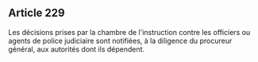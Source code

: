 Article 229
----
Les décisions prises par la chambre de l'instruction contre les officiers ou
agents de police judiciaire sont notifiées, à la diligence du procureur général,
aux autorités dont ils dépendent.
